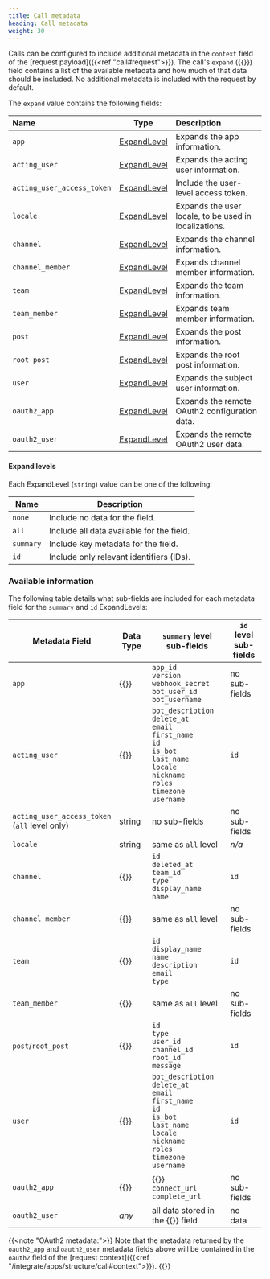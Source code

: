 ```yaml
---
title: Call metadata
heading: Call metadata
weight: 30
---
```

Calls can be configured to include additional metadata in the `context` field of the [request payload]({{<ref "call#request">}}). The call's `expand` ({{<newtabref title="godoc" href="https://pkg.go.dev/github.com/mattermost/mattermost-plugin-apps/apps#Expand">}}) field contains a list of the available metadata and how much of that data should be included.
No additional metadata is included with the request by default.

The `expand` value contains the following fields:

| Name                       | Type                          | Description                                           |
|:---------------------------|-------------------------------|:------------------------------------------------------|
| `app`                      | [ExpandLevel](#expand-levels) | Expands the app information.                          |
| `acting_user`              | [ExpandLevel](#expand-levels) | Expands the acting user information.                  |
| `acting_user_access_token` | [ExpandLevel](#expand-levels) | Include the user-level access token.                  |
| `locale`                   | [ExpandLevel](#expand-levels) | Expands the user locale, to be used in localizations. |
| `channel`                  | [ExpandLevel](#expand-levels) | Expands the channel information.                      |
| `channel_member`           | [ExpandLevel](#expand-levels) | Expands channel member information.                   |
| `team`                     | [ExpandLevel](#expand-levels) | Expands the team information.                         |
| `team_member`              | [ExpandLevel](#expand-levels) | Expands team member information.                      |
| `post`                     | [ExpandLevel](#expand-levels) | Expands the post information.                         |
| `root_post`                | [ExpandLevel](#expand-levels) | Expands the root post information.                    |
| `user`                     | [ExpandLevel](#expand-levels) | Expands the subject user information.                 |
| `oauth2_app`               | [ExpandLevel](#expand-levels) | Expands the remote OAuth2 configuration data.         |
| `oauth2_user`              | [ExpandLevel](#expand-levels) | Expands the remote OAuth2 user data.                  |


#### Expand levels

Each ExpandLevel (`string`) value can be one of the following:

| Name      | Description                               |
|-----------|-------------------------------------------|
| `none`    | Include no data for the field.            |
| `all`     | Include all data available for the field. |
| `summary` | Include key metadata for the field.       |
| `id`      | Include only relevant identifiers (IDs).  |

### Available information

The following table details what sub-fields are included for each metadata field for the `summary` and `id` ExpandLevels:

| Metadata Field                                    | Data Type                                                                                                                       | `summary` level<br/>sub-fields                                                                                                                                             | `id` level<br/>sub-fields |
|---------------------------------------------------|---------------------------------------------------------------------------------------------------------------------------------|----------------------------------------------------------------------------------------------------------------------------------------------------------------------------|---------------------------|
| `app`                                             | {{<newtabref title="App" href="https://pkg.go.dev/github.com/mattermost/mattermost-plugin-apps/apps#App">}}                     | `app_id`<br/>`version`<br/>`webhook_secret`<br/>`bot_user_id`<br/>`bot_username`                                                                                           | no sub-fields             |
| `acting_user`                                     | {{<newtabref title="User" href="https://pkg.go.dev/github.com/mattermost/mattermost-server/v6/model#User">}}                    | `bot_description`<br/>`delete_at`<br/>`email`<br/>`first_name`<br/>`id`<br/>`is_bot`<br/>`last_name`<br/>`locale`<br/>`nickname`<br/>`roles`<br/>`timezone`<br/>`username` | `id`                      |
| `acting_user_access_token`<br/>(`all` level only) | string                                                                                                                          | no sub-fields                                                                                                                                                              | no sub-fields             |
| `locale`                                          | string                                                                                                                          | same as `all` level                                                                                                                                                        | _n/a_                     |
| `channel`                                         | {{<newtabref title="Channel" href="https://pkg.go.dev/github.com/mattermost/mattermost-server/v6/model#Channel">}}              | `id`<br/>`deleted_at`<br/>`team_id`<br/>`type`<br/>`display_name`<br/>`name`                                                                                               | `id`                      |
| `channel_member`                                  | {{<newtabref title="ChannelMember" href="https://pkg.go.dev/github.com/mattermost/mattermost-server/v6/model#ChannelMember">}}  | same as `all` level                                                                                                                                                        | no sub-fields             |
| `team`                                            | {{<newtabref title="Team" href="https://pkg.go.dev/github.com/mattermost/mattermost-server/v6/model#Team">}}                    | `id`<br/>`display_name`<br/>`name`<br/>`description`<br/>`email`<br/>`type`                                                                                                | `id`                      |
| `team_member`                                     | {{<newtabref title="TeamMember" href="https://pkg.go.dev/github.com/mattermost/mattermost-server/v6/model#TeamMember">}}        | same as `all` level                                                                                                                                                        | no sub-fields             |
| `post`/`root_post`                                | {{<newtabref title="Post" href="https://pkg.go.dev/github.com/mattermost/mattermost-server/v6/model#Post">}}                    | `id`<br/>`type`<br/>`user_id`<br/>`channel_id`<br/>`root_id`<br/>`message`                                                                                                 | `id`                      |
| `user`                                            | {{<newtabref title="User" href="https://pkg.go.dev/github.com/mattermost/mattermost-server/v6/model#User">}}                    | `bot_description`<br/>`delete_at`<br/>`email`<br/>`first_name`<br/>`id`<br/>`is_bot`<br/>`last_name`<br/>`locale`<br/>`nickname`<br/>`roles`<br/>`timezone`<br/>`username` | `id`                      |
| `oauth2_app`                                      | {{<newtabref title="OAuth2Context" href="https://pkg.go.dev/github.com/mattermost/mattermost-plugin-apps/apps#OAuth2Context">}} | {{<newtabref title="OAuth2App" href="https://pkg.go.dev/github.com/mattermost/mattermost-plugin-apps/apps#OAuth2App">}}<br/>`connect_url`<br/>`complete_url`               | no sub-fields             |
| `oauth2_user`                                     | _any_                                                                                                                           | all data stored in the {{<newtabref title="OAuth2Context.User" href="https://pkg.go.dev/github.com/mattermost/mattermost-plugin-apps/apps#OAuth2Context">}} field          | no data                   |

{{<note "OAuth2 metadata:">}}
Note that the metadata returned by the `oauth2_app` and `oauth2_user` metadata fields above will be contained in the `oauth2` field of the [request context]({{<ref "/integrate/apps/structure/call#context">}}).
{{</note>}}
